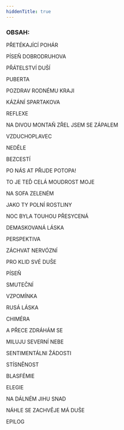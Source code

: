 ```yaml
---
hiddenTitle: true
---
```


### OBSAH:

PŘETÉKAJÍCÍ POHÁR   

PÍSEŇ DOBRODRUHOVA

PŘÁTELSTVÍ DUŠÍ

PUBERTA 

POZDRAV RODNÉMU KRAJI 

KÁZÁNÍ SPARTAKOVA 

REFLEXE 

NA DIVOU MONTAŇ ZŘEL JSEM SE ZÁPALEM 

VZDUCHOPLAVEC 

NEDĚLE 

BEZCESTÍ 

PO NÁS AT PŘIJDE POTOPA! 

TO JE TEĎ CELÁ MOUDROST MOJE 

NA SOFA ZELENÉM 

JAKO TY POLNÍ ROSTLINY 

NOC BYLA TOUHOU PŘESYCENÁ 

DEMASKOVANÁ LÁSKA 

PERSPEKTIVA 

ZÁCHVAT NERVÓZNÍ 

PRO KLID SVÉ DUŠE 

PÍSEŇ 

SMUTEČNÍ 

VZPOMÍNKA 

RUSÁ LÁSKA 

CHIMÉRA 

A PŘECE ZDRÁHÁM SE 

MILUJU SEVERNÍ NEBE 

SENTIMENTÁLNI ŽÁDOSTI 

STÍSNĚNOST 

BLASFÉMIE 

ELEGIE 

NA DÁLNÉM JIHU SNAD 

NÁHLE SE ZACHVĚJE MÁ DUŠE 

EPILOG
